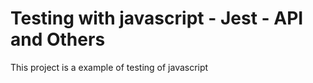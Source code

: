 # Testing with javascript - Jest - API and Others
This project is a example of testing of javascript
